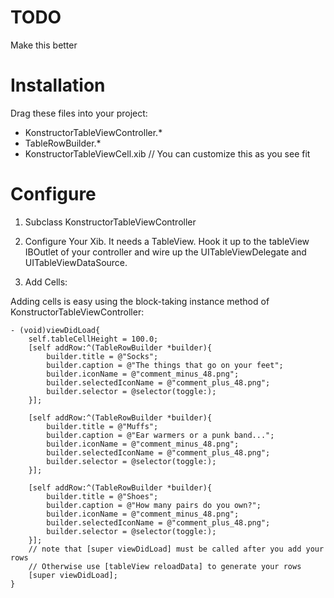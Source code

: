 # TODO

Make this better

# Installation

Drag these files into your project:
* KonstructorTableViewController.*
* TableRowBuilder.*
* KonstructorTableViewCell.xib // You can customize this as you see fit

# Configure
1. Subclass KonstructorTableViewController

2. Configure Your Xib.  It needs a TableView.  Hook it up to the tableView IBOutlet of your controller and wire up the UITableViewDelegate and UITableViewDataSource.

3. Add Cells:

Adding cells is easy using the block-taking instance method of KonstructorTableViewController:

    - (void)viewDidLoad{
        self.tableCellHeight = 100.0;
        [self addRow:^(TableRowBuilder *builder){
            builder.title = @"Socks";
            builder.caption = @"The things that go on your feet";
            builder.iconName = @"comment_minus_48.png";
            builder.selectedIconName = @"comment_plus_48.png";
            builder.selector = @selector(toggle:);
        }];
        
        [self addRow:^(TableRowBuilder *builder){
            builder.title = @"Muffs";
            builder.caption = @"Ear warmers or a punk band...";
            builder.iconName = @"comment_minus_48.png";
            builder.selectedIconName = @"comment_plus_48.png";
            builder.selector = @selector(toggle:);
        }];
        
        [self addRow:^(TableRowBuilder *builder){
            builder.title = @"Shoes";
            builder.caption = @"How many pairs do you own?";
            builder.iconName = @"comment_minus_48.png";
            builder.selectedIconName = @"comment_plus_48.png";
            builder.selector = @selector(toggle:);
        }];
        // note that [super viewDidLoad] must be called after you add your rows
        // Otherwise use [tableView reloadData] to generate your rows
        [super viewDidLoad]; 
    }
